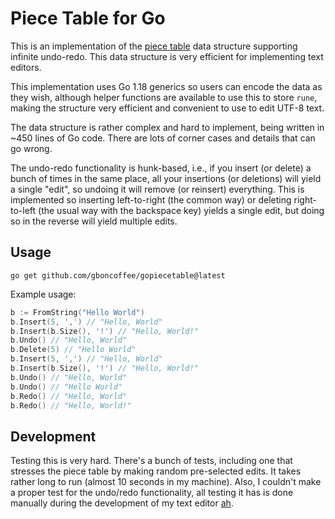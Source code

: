 # Piece Table for Go

This is an implementation of the
[piece table](https://en.wikipedia.org/wiki/Piece_table) data structure
supporting infinite undo-redo. This data structure is very efficient for
implementing text editors.

This implementation uses Go 1.18 generics so users can encode the data as they
wish, although helper functions are available to use this to store `rune`,
making the structure very efficient and convenient to use to edit UTF-8 text.

The data structure is rather complex and hard to implement, being written in
~450 lines of Go code. There are lots of corner cases and details that can go
wrong.

The undo-redo functionality is hunk-based, i.e., if you insert (or delete) a
bunch of times in the same place, all your insertions (or deletions) will yield
a single "edit", so undoing it will remove (or reinsert) everything. This is
implemented so inserting left-to-right (the common way) or deleting
right-to-left (the usual way with the backspace key) yields a single edit, but
doing so in the reverse will yield multiple edits.

## Usage

`go get github.com/gboncoffee/gopiecetable@latest`

Example usage:

```go
b := FromString("Hello World")
b.Insert(5, ',') // "Hello, World"
b.Insert(b.Size(), '!') // "Hello, World!"
b.Undo() // "Hello, World"
b.Delete(5) // "Hello World"
b.Insert(5, ',') // "Hello, World"
b.Insert(b.Size(), '!') // "Hello, World!"
b.Undo() // "Hello, World"
b.Undo() // "Hello World"
b.Redo() // "Hello, World"
b.Redo() // "Hello, World!"
```

## Development

Testing this is very hard. There's a bunch of tests, including one that stresses
the piece table by making random pre-selected edits. It takes rather long to run
(almost 10 seconds in my machine). Also, I couldn't make a proper test for the
undo/redo functionality, all testing it has is done manually during the
development of my text editor [ah](github.com/gboncoffee/ah).
